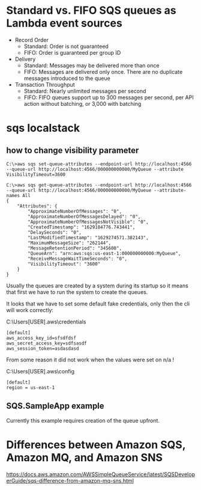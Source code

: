 # Standard vs. FIFO SQS queues as Lambda event sources

* Record Order
  * Standard: Order is not guaranteed
  * FIFO: Order is guaranteed per group ID
* Delivery
  * Standard: Messages may be delivered more than once
  * FIFO: Messages are delivered only once. There are no duplicate messages introduced to the queue
* Transaction Throughput
  * Standard: Nearly unlimited messages per second
  * FIFO: FIFO queues support up to 300 messages per second, per API action without batching, or 3,000 with batching

# sqs localstack

## how to change visibility parameter

```
C:\>aws sqs set-queue-attributes --endpoint-url http://localhost:4566 --queue-url http://localhost:4566/000000000000/MyQueue --attribute VisibilityTimeout=3600

C:\>aws sqs get-queue-attributes --endpoint-url http://localhost:4566 --queue-url http://localhost:4566/000000000000/MyQueue --attribute-names All
{
    "Attributes": {
        "ApproximateNumberOfMessages": "0",
        "ApproximateNumberOfMessagesDelayed": "0",
        "ApproximateNumberOfMessagesNotVisible": "0",
        "CreatedTimestamp": "1629184776.743441",
        "DelaySeconds": "0",
        "LastModifiedTimestamp": "1629274571.382143",
        "MaximumMessageSize": "262144",
        "MessageRetentionPeriod": "345600",
        "QueueArn": "arn:aws:sqs:us-east-1:000000000000:MyQueue",
        "ReceiveMessageWaitTimeSeconds": "0",
        "VisibilityTimeout": "3600"
    }
}
```

Usually the queues are created by a system during its startup so it means that first we have to run the system to create the queues.


It looks that we have to set some default fake credentials, only then the cli will work correctly:

C:\Users\[USER]\.aws\credentials

```
[default]
aws_access_key_id=sfsdfdsf
aws_secret_access_key=sdfsasdf
aws_session_token=asdasdasd
```

From some reason it did not work when the values were set on n/a !

C:\Users\[USER]\.aws\config
```
[default]
region = us-east-1
```

## SQS.SampleApp example

Currently this example requires creation of the queue upfront.

# Differences between Amazon SQS, Amazon MQ, and Amazon SNS

https://docs.aws.amazon.com/AWSSimpleQueueService/latest/SQSDeveloperGuide/sqs-difference-from-amazon-mq-sns.html